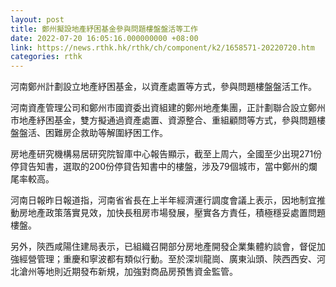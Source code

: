 ```yaml
---
layout: post
title: 鄭州擬設地產紓困基金參與問題樓盤盤活等工作
date: 2022-07-20 16:05:16.000000000 +08:00
link: https://news.rthk.hk/rthk/ch/component/k2/1658571-20220720.htm
categories: rthk
---
```


河南鄭州計劃設立地產紓困基金，以資產處置等方式，參與問題樓盤盤活工作。

河南資產管理公司和鄭州市國資委出資組建的鄭州地產集團，正計劃聯合設立鄭州市地產紓困基金，雙方擬通過資產處置、資源整合、重組顧問等方式，參與問題樓盤盤活、困難房企救助等解圍紓困工作。

房地產研究機構易居研究院智庫中心報告顯示，截至上周六，全國至少出現271份停貸告知書，選取的200份停貸告知書中的樓盤，涉及79個城市，當中鄭州的爛尾率較高。

河南日報昨日報道指，河南省省長在上半年經濟運行調度會議上表示，因地制宜推動房地產政策落實見效，加快長租房市場發展，壓實各方責任，積極穩妥處置問題樓盤。

另外，陝西咸陽住建局表示，已組織召開部分房地產開發企業集體約談會，督促加強經營管理；重慶和寧波都有類似行動。至於深圳龍崗、廣東汕頭、陝西西安、河北滄州等地則近期發布新規，加強對商品房預售資金監管。
